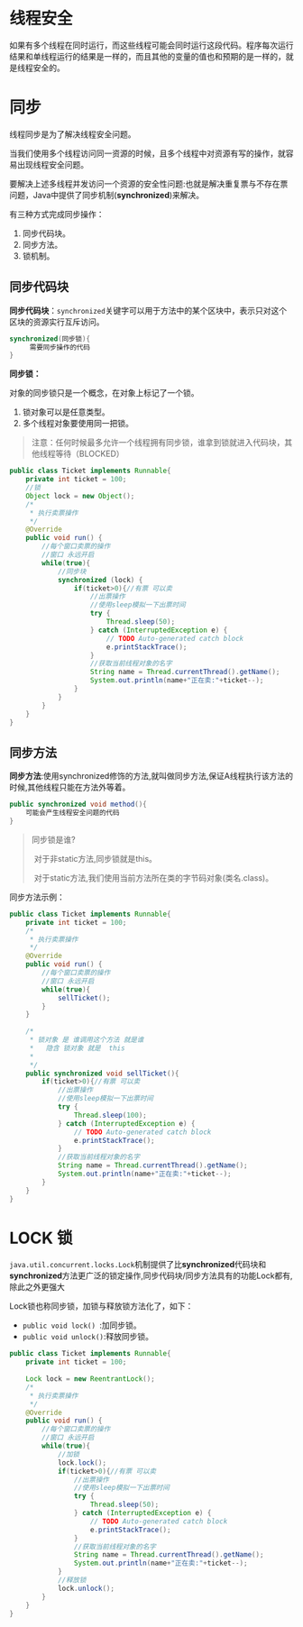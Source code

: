 # 线程安全

如果有多个线程在同时运行，而这些线程可能会同时运行这段代码。程序每次运行结果和单线程运行的结果是一样的，而且其他的变量的值也和预期的是一样的，就是线程安全的。



# 同步

线程同步是为了解决线程安全问题。

当我们使用多个线程访问同一资源的时候，且多个线程中对资源有写的操作，就容易出现线程安全问题。

要解决上述多线程并发访问一个资源的安全性问题:也就是解决重复票与不存在票问题，Java中提供了同步机制(**synchronized**)来解决。

有三种方式完成同步操作：

1. 同步代码块。
2. 同步方法。
3. 锁机制。

## 同步代码块

**同步代码块**：`synchronized`关键字可以用于方法中的某个区块中，表示只对这个区块的资源实行互斥访问。

```java 
synchronized(同步锁){
     需要同步操作的代码
}
```

**同步锁：**

对象的同步锁只是一个概念，在对象上标记了一个锁。

1. 锁对象可以是任意类型。
2. 多个线程对象要使用同一把锁。

> 注意：任何时候最多允许一个线程拥有同步锁，谁拿到锁就进入代码块，其他线程等待（BLOCKED）

```java
public class Ticket implements Runnable{
	private int ticket = 100;
	//锁
	Object lock = new Object();
	/*
	 * 执行卖票操作
	 */
	@Override
	public void run() {
		//每个窗口卖票的操作 
		//窗口 永远开启 
		while(true){
            //同步块
			synchronized (lock) {
				if(ticket>0){//有票 可以卖
					//出票操作
					//使用sleep模拟一下出票时间 
					try {
						Thread.sleep(50);
					} catch (InterruptedException e) {
						// TODO Auto-generated catch block
						e.printStackTrace();
					}
					//获取当前线程对象的名字 
					String name = Thread.currentThread().getName();
					System.out.println(name+"正在卖:"+ticket--);
				}
			}
		}
	}
}
```

## 同步方法

**同步方法**:使用synchronized修饰的方法,就叫做同步方法,保证A线程执行该方法的时候,其他线程只能在方法外等着。

```java
public synchronized void method(){
   	可能会产生线程安全问题的代码
}
```

> 同步锁是谁?
>
> ​      对于非static方法,同步锁就是this。  
>
> ​      对于static方法,我们使用当前方法所在类的字节码对象(类名.class)。

同步方法示例：

```java
public class Ticket implements Runnable{
	private int ticket = 100;
	/*
	 * 执行卖票操作
	 */
	@Override
	public void run() {
		//每个窗口卖票的操作 
		//窗口 永远开启 
		while(true){
			sellTicket();
		}
	}
	
	/*
	 * 锁对象 是 谁调用这个方法 就是谁 
	 *   隐含 锁对象 就是  this
	 *    
	 */
	public synchronized void sellTicket(){
        if(ticket>0){//有票 可以卖	
            //出票操作
            //使用sleep模拟一下出票时间 
            try {
              	Thread.sleep(100);
            } catch (InterruptedException e) {
              	// TODO Auto-generated catch block
              	e.printStackTrace();
            }
            //获取当前线程对象的名字 
            String name = Thread.currentThread().getName();
            System.out.println(name+"正在卖:"+ticket--);
        }
	}
}
```

# LOCK 锁

`java.util.concurrent.locks.Lock`机制提供了比**synchronized**代码块和**synchronized**方法更广泛的锁定操作,同步代码块/同步方法具有的功能Lock都有,除此之外更强大

Lock锁也称同步锁，加锁与释放锁方法化了，如下：

- `public void lock() `:加同步锁。
- `public void unlock()`:释放同步锁。

```java
public class Ticket implements Runnable{
	private int ticket = 100;
	
	Lock lock = new ReentrantLock();
	/*
	 * 执行卖票操作
	 */
	@Override
	public void run() {
		//每个窗口卖票的操作 
		//窗口 永远开启 
		while(true){
            //加锁
			lock.lock();
			if(ticket>0){//有票 可以卖
				//出票操作 
				//使用sleep模拟一下出票时间 
				try {
					Thread.sleep(50);
				} catch (InterruptedException e) {
					// TODO Auto-generated catch block
					e.printStackTrace();
				}
				//获取当前线程对象的名字 
				String name = Thread.currentThread().getName();
				System.out.println(name+"正在卖:"+ticket--);
			}
            //释放锁
			lock.unlock();
		}
	}
}
```

